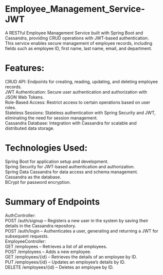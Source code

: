# Employee_Management_Service-JWT
A RESTful Employee Management Service built with Spring Boot and Cassandra, providing CRUD operations with JWT-based authentication. This service enables secure management of employee records, including fields such as employee ID, first name, last name, email, and department.

# Features:
CRUD API: Endpoints for creating, reading, updating, and deleting employee records. <br>
JWT Authentication: Secure user authentication and authorization with JSON Web Tokens. <br>
Role-Based Access: Restrict access to certain operations based on user roles. <br>
Stateless Sessions: Stateless authentication with Spring Security and JWT, eliminating the need for session management. <br>
Cassandra Database: Integration with Cassandra for scalable and distributed data storage. <br>

# Technologies Used:
Spring Boot for application setup and development. <br>
Spring Security for JWT-based authentication and authorization. <br>
Spring Data Cassandra for data access and schema management. <br>
Cassandra as the database. <br>
BCrypt for password encryption. <br>

# Summary of Endpoints
AuthController: <br>
POST /auth/signup – Registers a new user in the system by saving their details in the Cassandra repository. <br>
POST /auth/login – Authenticates a user, generating and returning a JWT for subsequent requests. <br>
EmployeeController: <br>
GET /employees – Retrieves a list of all employees. <br>
POST /employees – Adds a new employee. <br>
GET /employees/{id} – Retrieves the details of an employee by ID. <br>
PUT /employees/{id} – Updates an employee’s details by ID. <br>
DELETE /employees/{id} – Deletes an employee by ID. <br>
